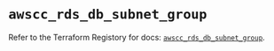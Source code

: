 # `awscc_rds_db_subnet_group`

Refer to the Terraform Registory for docs: [`awscc_rds_db_subnet_group`](https://registry.terraform.io/providers/hashicorp/awscc/0.70.0/docs/resources/rds_db_subnet_group).
